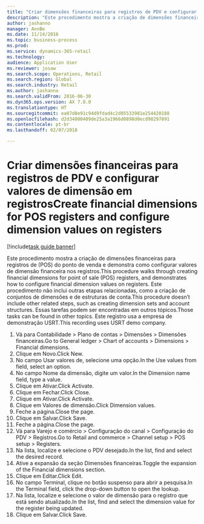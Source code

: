 ```yaml
--- 
title: "Criar dimensões financeiras para registros de PDV e configurar valores de dimensão em registros"
description: "Este procedimento mostra a criação de dimensões financeiras para registros de (POS) do ponto de venda e demonstra como configurar valores de dimensão financeira nos registros."
author: jashanno
manager: AnnBe
ms.date: 11/14/2016
ms.topic: business-process
ms.prod: 
ms.service: dynamics-365-retail
ms.technology: 
audience: Application User
ms.reviewer: josaw
ms.search.scope: Operations, Retail
ms.search.region: Global
ms.search.industry: Retail
ms.author: jashanno
ms.search.validFrom: 2016-06-30
ms.dyn365.ops.version: AX 7.0.0
ms.translationtype: HT
ms.sourcegitcommit: ea07d8e91c94d9fdad4c2d05533981e254420188
ms.openlocfilehash: d2d34080409de25a3a1966d0898d0ecd98297891
ms.contentlocale: pt-br
ms.lasthandoff: 02/07/2018

---
```

# <a name="create-financial-dimensions-for-pos-registers-and-configure-dimension-values-on-registers"></a><span data-ttu-id="0a19d-103">Criar dimensões financeiras para registros de PDV e configurar valores de dimensão em registros</span><span class="sxs-lookup"><span data-stu-id="0a19d-103">Create financial dimensions for POS registers and configure dimension values on registers</span></span>

[!include[task guide banner](../includes/task-guide-banner.md)]

<span data-ttu-id="0a19d-104">Este procedimento mostra a criação de dimensões financeiras para registros de (POS) do ponto de venda e demonstra como configurar valores de dimensão financeira nos registros.</span><span class="sxs-lookup"><span data-stu-id="0a19d-104">This procedure walks through creating financial dimensions for point of sale (POS) registers, and demonstrates how to configure financial dimension values on registers.</span></span> <span data-ttu-id="0a19d-105">Este procedimento não inclui outras etapas relacionadas, como a criação de conjuntos de dimensões e de estruturas de conta.</span><span class="sxs-lookup"><span data-stu-id="0a19d-105">This procedure doesn’t include other related steps, such as creating dimension sets and account structures.</span></span> <span data-ttu-id="0a19d-106">Essas tarefas podem ser encontradas em outros tópicos.</span><span class="sxs-lookup"><span data-stu-id="0a19d-106">Those tasks can be found in other topics.</span></span> <span data-ttu-id="0a19d-107">Este registro usa a empresa de demonstração USRT.</span><span class="sxs-lookup"><span data-stu-id="0a19d-107">This recording uses USRT demo company.</span></span>

1. <span data-ttu-id="0a19d-108">Vá para Contabilidade > Plano de contas > Dimensões > Dimensões financeiras.</span><span class="sxs-lookup"><span data-stu-id="0a19d-108">Go to General ledger > Chart of accounts > Dimensions > Financial dimensions.</span></span>
2. <span data-ttu-id="0a19d-109">Clique em Novo.</span><span class="sxs-lookup"><span data-stu-id="0a19d-109">Click New.</span></span>
3. <span data-ttu-id="0a19d-110">No campo Usar valores de, selecione uma opção.</span><span class="sxs-lookup"><span data-stu-id="0a19d-110">In the Use values from field, select an option.</span></span>
4. <span data-ttu-id="0a19d-111">No campo Nome da dimensão, digite um valor.</span><span class="sxs-lookup"><span data-stu-id="0a19d-111">In the Dimension name field, type a value.</span></span>
5. <span data-ttu-id="0a19d-112">Clique em Ativar.</span><span class="sxs-lookup"><span data-stu-id="0a19d-112">Click Activate.</span></span>
6. <span data-ttu-id="0a19d-113">Clique em Fechar.</span><span class="sxs-lookup"><span data-stu-id="0a19d-113">Click Close.</span></span>
7. <span data-ttu-id="0a19d-114">Clique em Ativar.</span><span class="sxs-lookup"><span data-stu-id="0a19d-114">Click Activate.</span></span>
8. <span data-ttu-id="0a19d-115">Clique em Valores de dimensão.</span><span class="sxs-lookup"><span data-stu-id="0a19d-115">Click Dimension values.</span></span>
9. <span data-ttu-id="0a19d-116">Feche a página.</span><span class="sxs-lookup"><span data-stu-id="0a19d-116">Close the page.</span></span>
10. <span data-ttu-id="0a19d-117">Clique em Salvar.</span><span class="sxs-lookup"><span data-stu-id="0a19d-117">Click Save.</span></span>
11. <span data-ttu-id="0a19d-118">Feche a página.</span><span class="sxs-lookup"><span data-stu-id="0a19d-118">Close the page.</span></span>
12. <span data-ttu-id="0a19d-119">Vá para Varejo e comércio > Configuração do canal > Configuração do PDV > Registros.</span><span class="sxs-lookup"><span data-stu-id="0a19d-119">Go to Retail and commerce > Channel setup > POS setup > Registers.</span></span>
13. <span data-ttu-id="0a19d-120">Na lista, localize e selecione o PDV desejado.</span><span class="sxs-lookup"><span data-stu-id="0a19d-120">In the list, find and select the desired record.</span></span>
14. <span data-ttu-id="0a19d-121">Ative a expansão da seção Dimensões financeiras.</span><span class="sxs-lookup"><span data-stu-id="0a19d-121">Toggle the expansion of the Financial dimensions section.</span></span>
15. <span data-ttu-id="0a19d-122">Clique em Editar.</span><span class="sxs-lookup"><span data-stu-id="0a19d-122">Click Edit.</span></span>
16. <span data-ttu-id="0a19d-123">No campo Terminal, clique no botão suspenso para abrir a pesquisa.</span><span class="sxs-lookup"><span data-stu-id="0a19d-123">In the Terminal field, click the drop-down button to open the lookup.</span></span>
17. <span data-ttu-id="0a19d-124">Na lista, localize e selecione o valor de dimensão para o registro que está sendo atualizado.</span><span class="sxs-lookup"><span data-stu-id="0a19d-124">In the list, find and select the dimension value for the register being updated.</span></span>
18. <span data-ttu-id="0a19d-125">Clique em Salvar.</span><span class="sxs-lookup"><span data-stu-id="0a19d-125">Click Save.</span></span>


